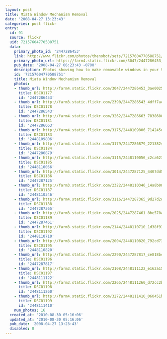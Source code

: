 ```yaml
---
layout: post
title: Miata Window Mechanism Removal
date: '2008-04-27 13:23:43'
categories: post flickr
entry:
  id: 91
  source: flickr
  uid: 72157604770588751
  data:
    primary_photo_id: '2447286453'
    link: http://www.flickr.com/photos/thenobot/sets/72157604770588751/
    primary_photo_url: https://farm4.static.flickr.com/3047/2447286453_3ae0025bf9_m.jpg
    pub_date: '2008-04-27 06:23:43 -0700'
    description: Photos showing how to make removable windows in your Spec Miata.
    id: '72157604770588751'
    title: Miata Window Mechanism Removal
    photos:
    - thumb_url: http://farm4.static.flickr.com/3047/2447286453_3ae0025bf9_s.jpg
      title: DSC01177
      id: '2447286453'
    - thumb_url: http://farm3.static.flickr.com/2390/2447286543_4dff7ac09f_s.jpg
      title: DSC01178
      id: '2447286543'
    - thumb_url: http://farm4.static.flickr.com/3262/2447286663_783860043d_s.jpg
      title: DSC01181
      id: '2447286663'
    - thumb_url: http://farm4.static.flickr.com/3175/2448109806_714245d8d0_s.jpg
      title: DSC01183
      id: '2448109806'
    - thumb_url: http://farm4.static.flickr.com/3179/2447286879_22138245de_s.jpg
      title: DSC01184
      id: '2447286879'
    - thumb_url: http://farm4.static.flickr.com/3115/2448110056_c2ca623a41_s.jpg
      title: DSC01185
      id: '2448110056'
    - thumb_url: http://farm4.static.flickr.com/3014/2447287125_4407dd5a30_s.jpg
      title: DSC01186
      id: '2447287125'
    - thumb_url: http://farm3.static.flickr.com/2322/2448110346_14a8b08ca8_s.jpg
      title: DSC01187
      id: '2448110346'
    - thumb_url: http://farm4.static.flickr.com/3116/2447287365_9d27d2d62a_s.jpg
      title: DSC01188
      id: '2447287365'
    - thumb_url: http://farm3.static.flickr.com/2025/2447287461_8be5704f85_s.jpg
      title: DSC01189
      id: '2447287461'
    - thumb_url: http://farm3.static.flickr.com/2144/2448110710_1d38f93689_s.jpg
      title: DSC01192
      id: '2448110710'
    - thumb_url: http://farm3.static.flickr.com/2004/2448110820_792cd734fd_s.jpg
      title: DSC01195
      id: '2448110820'
    - thumb_url: http://farm3.static.flickr.com/2290/2447287817_ce818bc473_s.jpg
      title: DSC01196
      id: '2447287817'
    - thumb_url: http://farm3.static.flickr.com/2108/2448111122_e162a159f8_s.jpg
      title: DSC01197
      id: '2448111122'
    - thumb_url: http://farm3.static.flickr.com/2265/2448111260_d72cc2babf_s.jpg
      title: DSC01198
      id: '2448111260'
    - thumb_url: http://farm4.static.flickr.com/3272/2448111410_060451bbb1_s.jpg
      title: DSC01199
      id: '2448111410'
    num_photos: 16
  created_at: '2010-08-30 05:16:06'
  updated_at: '2010-08-30 05:16:06'
  pub_date: '2008-04-27 13:23:43'
  disabled: 0
---
```

